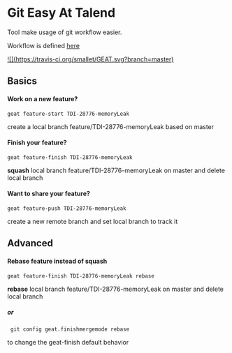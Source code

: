 # Git Easy At Talend
Tool make usage of git workflow easier.

Workflow is defined [here](https://wiki.talend.com/pages/viewpage.action?pageId=7800031)

<a href="https://travis-ci.org/smallet/GEAT/builds">
![](https://travis-ci.org/smallet/GEAT.svg?branch=master)
</a>

## Basics
#### Work on a new feature?
    geat feature-start TDI-28776-memoryLeak
create a local branch feature/TDI-28776-memoryLeak based on master

#### Finish your feature?
    geat feature-finish TDI-28776-memoryLeak
**squash** local branch feature/TDI-28776-memoryLeak on master and delete local branch

#### Want to share your feature?
    geat feature-push TDI-28776-memoryLeak
create a new remote branch and set local branch to track it

## Advanced
#### Rebase feature instead of squash
    geat feature-finish TDI-28776-memoryLeak rebase
**rebase** local branch feature/TDI-28776-memoryLeak on master and delete local branch

##### or
     git config geat.finishmergemode rebase
to change the geat-finish default behavior
